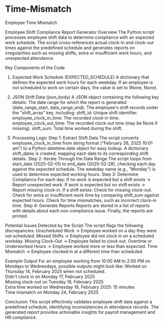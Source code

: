 # Time-Mismatch

Employee Time Mismatch

Employee Shift Compliance Report Generator
Overview
The Python script processes employee shift data to determine compliance with an expected work schedule. The script cross-references actual clock-in and clock-out times against the predefined schedule and generates reports on irregularities such as missing shifts, extra or insufficient work hours, and unexpected attendance.

Key Components of the Code

1. Expected Work Schedule (EXPECTED_SCHEDULE)
   A dictionary that defines the expected work hours for each weekday. If an employee is not scheduled to work on certain days, the value is set to (None, None).
2. JSON Shift Data (json_body)
   A JSON object containing the following key details:
   The date range for which the report is generated (date_range_start, date_range_end).
   The employee's shift records under the "shift_array" key, including:
   shift_id: Unique shift identifier.
   employee_clock_in_time: The recorded clock-in time.
   employee_clock_out_time: The recorded clock-out time (may be None if missing).
   shift_sum: Total time worked during the shift.

3. Processing Logic
   Step 1: Extract Shift Data
   The script converts employee_clock_in_time from string format ("February 26, 2025 10:01 am") to a Python datetime.date object for easy lookup.
   A dictionary shift_dates is created, mapping each date to its corresponding shift details.
   Step 2: Iterate Through the Date Range
   The script loops from start_date (2025-02-01) to end_date (2025-02-28), checking each day against the expected schedule.
   The weekday name (e.g., "Monday") is used to determine expected working hours.
   Step 3: Determine Compliance
   For each day:
   If no work is expected but a shift exists → Report unexpected work.
   If work is expected but no shift exists → Report missing clock-in.
   If a shift exists:
   Check for missing clock-out.
   Check for extra or insufficient work time by comparing shift_sum against expected hours.
   Check for time mismatches, such as incorrect clock-in time.
   Step 4: Generate Reports
   Reports are stored in a list of reports with details about each non-compliance issue.
   Finally, the reports are printed.

Potential Issues Detected by the Script
The script flags the following discrepancies:
Unscheduled Work → Employee worked on a day they were not scheduled.
Missed Shifts → Employee did not clock in on a scheduled workday.
Missing Clock-Out → Employee failed to clock out.
Overtime or Underworked Hours → Employee worked more or less than expected.
Time Mismatch → Employee clocked in at a different time than scheduled.

Example Output
For an employee working from 10:00 AM to 2:00 PM on Mondays to Wednesdays, possible outputs might look like:
Worked on Thursday 14, February 2025 when not scheduled.  
Didn't clock in on Monday 17, February 2025  
Missing clock-out on Tuesday 18, February 2025  
Extra time worked on Wednesday 19, February 2025: 15 minutes  
Time mismatch on Monday 24, February 2025

Conclusion
This script effectively validates employee shift data against a predefined schedule, identifying inconsistencies in attendance records. The generated report provides actionable insights for payroll management and HR compliance.
